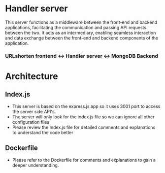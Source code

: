 # Handler server

This server functions as a middleware between the front-end and backend applications, facilitating the communication and passing API requests between the two. It acts as an intermediary, enabling seamless interaction and data exchange between the front-end and backend components of the application.

### URLshorten frontend   <->   Handler server   <->   MongoDB Backend   


##

# Architecture


## Index.js

- This server is based on the express.js app so it uses 3001 port to access the server side API's. 
- The server will only look for the index.js file so we can ignore all other configuration files
- Please review the Index.js file for detailed comments and explanations to understand the code better


## Dockerfile

- Please refer to the Dockerfile for comments and explanations to gain a deeper understanding.





